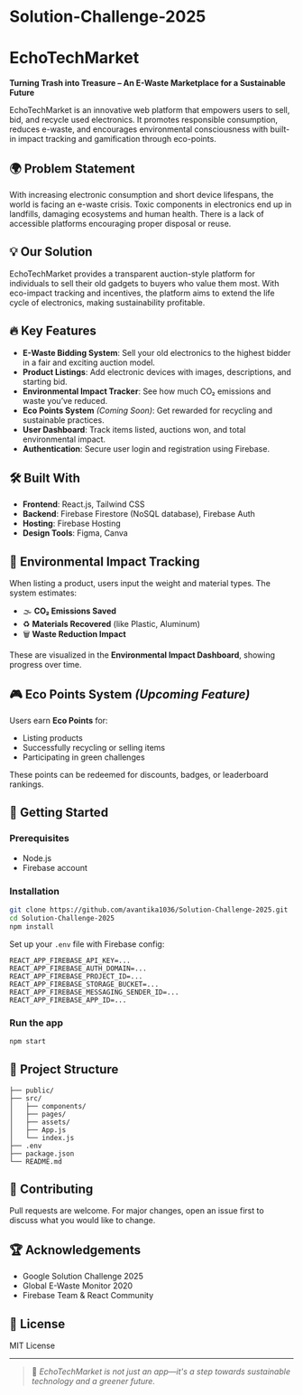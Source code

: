 # Solution-Challenge-2025

# EchoTechMarket

**Turning Trash into Treasure – An E-Waste Marketplace for a Sustainable Future**

EchoTechMarket is an innovative web platform that empowers users to sell, bid, and recycle used electronics. It promotes responsible consumption, reduces e-waste, and encourages environmental consciousness with built-in impact tracking and gamification through eco-points.

## 🌍 Problem Statement

With increasing electronic consumption and short device lifespans, the world is facing an e-waste crisis. Toxic components in electronics end up in landfills, damaging ecosystems and human health. There is a lack of accessible platforms encouraging proper disposal or reuse.

## 💡 Our Solution

EchoTechMarket provides a transparent auction-style platform for individuals to sell their old gadgets to buyers who value them most. With eco-impact tracking and incentives, the platform aims to extend the life cycle of electronics, making sustainability profitable.

## 🔥 Key Features

- **E-Waste Bidding System**: Sell your old electronics to the highest bidder in a fair and exciting auction model.
- **Product Listings**: Add electronic devices with images, descriptions, and starting bid.
- **Environmental Impact Tracker**: See how much CO₂ emissions and waste you’ve reduced.
- **Eco Points System** *(Coming Soon)*: Get rewarded for recycling and sustainable practices.
- **User Dashboard**: Track items listed, auctions won, and total environmental impact.
- **Authentication**: Secure user login and registration using Firebase.

## 🛠️ Built With

- **Frontend**: React.js, Tailwind CSS
- **Backend**: Firebase Firestore (NoSQL database), Firebase Auth
- **Hosting**: Firebase Hosting
- **Design Tools**: Figma, Canva

## 🌱 Environmental Impact Tracking

When listing a product, users input the weight and material types. The system estimates:
- 🌫️ **CO₂ Emissions Saved**
- ♻️ **Materials Recovered** (like Plastic, Aluminum)
- 🗑️ **Waste Reduction Impact**

These are visualized in the **Environmental Impact Dashboard**, showing progress over time.

## 🎮 Eco Points System *(Upcoming Feature)*

Users earn **Eco Points** for:
- Listing products
- Successfully recycling or selling items
- Participating in green challenges

These points can be redeemed for discounts, badges, or leaderboard rankings.

## 🚀 Getting Started

### Prerequisites
- Node.js
- Firebase account

### Installation

```bash
git clone https://github.com/avantika1036/Solution-Challenge-2025.git
cd Solution-Challenge-2025
npm install
```

Set up your `.env` file with Firebase config:

```env
REACT_APP_FIREBASE_API_KEY=...
REACT_APP_FIREBASE_AUTH_DOMAIN=...
REACT_APP_FIREBASE_PROJECT_ID=...
REACT_APP_FIREBASE_STORAGE_BUCKET=...
REACT_APP_FIREBASE_MESSAGING_SENDER_ID=...
REACT_APP_FIREBASE_APP_ID=...
```

### Run the app

```bash
npm start
```

## 📁 Project Structure

```
├── public/
├── src/
│   ├── components/
│   ├── pages/
│   ├── assets/
│   ├── App.js
│   └── index.js
├── .env
├── package.json
└── README.md
```

## 🤝 Contributing

Pull requests are welcome. For major changes, open an issue first to discuss what you would like to change.

## 🏆 Acknowledgements

- Google Solution Challenge 2025
- Global E-Waste Monitor 2020
- Firebase Team & React Community

## 📜 License

MIT License

---

> 💚 *EchoTechMarket is not just an app—it's a step towards sustainable technology and a greener future.*
